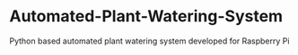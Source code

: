 # Automated-Plant-Watering-System
Python based automated plant watering system developed for Raspberry Pi 
